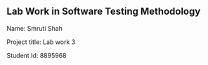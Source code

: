 ## Lab Work in Software Testing Methodology

Name: Smruti Shah

Project title: Lab work 3

Student Id: 8895968
